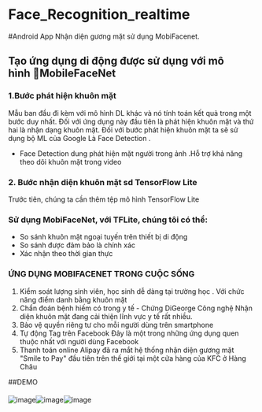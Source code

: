 # Face_Recognition_realtime
#Android App Nhận diện gương mặt sử dụng MobiFacenet.
## Tạo ứng dụng di động được sử dụng với mô hình MobileFaceNet
### 1.Bước phát hiện khuôn mặt
Mẫu ban đầu đi kèm với mô hình DL khác và nó tính toán kết quả trong một bước duy nhất. Đối với ứng dụng này đầu tiên là phát hiện khuôn mặt và thứ hai là nhận dạng khuôn mặt. Đối với bước phát hiện khuôn mặt ta sẽ sử dụng bộ ML của Google
Là Face Detection .
* Face Detection dung phát hiện mặt người trong ảnh .Hỗ trợ khả năng theo dõi khuôn mặt trong video
### 2. Bước nhận diện khuôn mặt sd TensorFlow Lite
Trước tiên, chúng ta cần thêm tệp mô hình TensorFlow Lite 
### Sử dụng MobiFaceNet, với TFLite, chúng tôi có thể:
- So sánh khuôn mặt ngoại tuyến trên thiết bị di động
- So sánh được đảm bảo là chính xác
- Xác nhận theo thời gian thực
### ỨNG DỤNG MOBIFACENET TRONG CUỘC SỐNG
1. Kiểm soát lượng sinh viên, học sinh dễ dàng tại trường học . Với chức năng điểm danh bằng khuôn mặt
2. Chẩn đoán bệnh hiếm có trong y tế - Chứng DiGeorge Công 
nghệ Nhận diện khuôn mặt đang cải thiện lĩnh vực y tế rất nhiều. 
4. Bảo vệ quyền riêng tư cho mỗi người dùng trên smartphone
5. Tự động Tag trên Facebook Đây là một trong những ứng dụng quen thuộc nhất với người dùng Facebook 
6. Thanh toán online Alipay đã ra mắt hệ thống nhận diện gương mặt "Smile to Pay" đầu tiên trên thế giới tại một cửa hàng của KFC ở Hàng Châu

##DEMO
####
![image](https://user-images.githubusercontent.com/73639297/154470252-8e526dd2-ecc5-478d-b2f0-11e86ca52759.png)![image](https://user-images.githubusercontent.com/73639297/154470592-3fd67929-0c38-48da-b39d-9ab50da1783e.png)![image](https://user-images.githubusercontent.com/73639297/154470446-95fe9925-2c1e-47bc-a6d3-0ea2bce68953.png)


